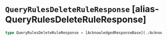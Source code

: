 # `QueryRulesDeleteRuleResponse` [alias-QueryRulesDeleteRuleResponse]
```typescript
type QueryRulesDeleteRuleResponse = [AcknowledgedResponseBase](./AcknowledgedResponseBase.md);
```
